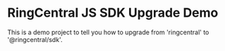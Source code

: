 # RingCentral JS SDK Upgrade Demo

This is a demo project to tell you how to upgrade from 'ringcentral' to '@ringcentral/sdk'.
